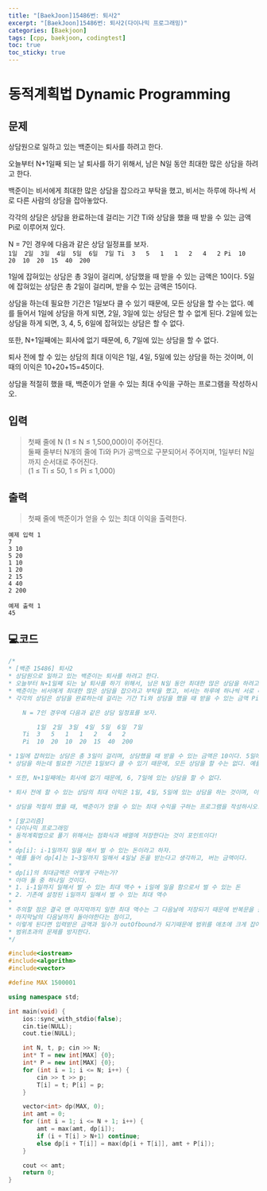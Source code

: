 ```yaml
---
title: "[BaekJoon]15486번: 퇴사2"
excerpt: "[BaekJoon]15486번: 퇴사2(다이나믹 프로그래밍)"
categories: [Baekjoon]
tags: [cpp, baekjoon, codingtest]
toc: true
toc_sticky: true
---
```


# 동적계획법 Dynamic Programming

## 문제

상담원으로 일하고 있는 백준이는 퇴사를 하려고 한다.  

오늘부터 N+1일째 되는 날 퇴사를 하기 위해서, 남은 N일 동안 최대한 많은 상담을 하려고 한다.  

백준이는 비서에게 최대한 많은 상담을 잡으라고 부탁을 했고, 비서는 하루에 하나씩 서로 다른 사람의 상담을 잡아놓았다.  

각각의 상담은 상담을 완료하는데 걸리는 기간 Ti와 상담을 했을 때 받을 수 있는 금액 Pi로 이루어져 있다.  

N = 7인 경우에 다음과 같은 상담 일정표를 보자.  
    ```
        1일	2일	3일	4일	5일	6일	7일
    Ti	3	5	1	1	2	4	2
    Pi	10	20	10	20	15	40	200
    ```

1일에 잡혀있는 상담은 총 3일이 걸리며, 상담했을 때 받을 수 있는 금액은 10이다. 5일에 잡혀있는 상담은 총 2일이 걸리며, 받을 수 있는 금액은 15이다.  

상담을 하는데 필요한 기간은 1일보다 클 수 있기 때문에, 모든 상담을 할 수는 없다. 예를 들어서 1일에 상담을 하게 되면, 2일, 3일에 있는 상담은 할 수 없게 된다. 2일에 있는 상담을 하게 되면, 3, 4, 5, 6일에 잡혀있는 상담은 할 수 없다.  

또한, N+1일째에는 회사에 없기 때문에, 6, 7일에 있는 상담을 할 수 없다.  

퇴사 전에 할 수 있는 상담의 최대 이익은 1일, 4일, 5일에 있는 상담을 하는 것이며, 이때의 이익은 10+20+15=45이다.  

상담을 적절히 했을 때, 백준이가 얻을 수 있는 최대 수익을 구하는 프로그램을 작성하시오.  

## 입력

> 첫째 줄에 N (1 ≤ N ≤ 1,500,000)이 주어진다.  
> 둘째 줄부터 N개의 줄에 Ti와 Pi가 공백으로 구분되어서 주어지며, 1일부터 N일까지 순서대로 주어진다.  
> (1 ≤ Ti ≤ 50, 1 ≤ Pi ≤ 1,000) 

## 출력

> 첫째 줄에 백준이가 얻을 수 있는 최대 이익을 출력한다.

    예제 입력 1 
    7
    3 10
    5 20
    1 10
    1 20
    2 15
    4 40
    2 200

    예제 출력 1  
    45

## 💻코드

```cpp
/*
* [백준 15486] 퇴사2
* 상담원으로 일하고 있는 백준이는 퇴사를 하려고 한다.
* 오늘부터 N+1일째 되는 날 퇴사를 하기 위해서, 남은 N일 동안 최대한 많은 상담을 하려고 한다.
* 백준이는 비서에게 최대한 많은 상담을 잡으라고 부탁을 했고, 비서는 하루에 하나씩 서로 다른 사람의 상담을 잡아놓았다.
* 각각의 상담은 상담을 완료하는데 걸리는 기간 Ti와 상담을 했을 때 받을 수 있는 금액 Pi로 이루어져 있다.

	N = 7인 경우에 다음과 같은 상담 일정표를 보자.

 		1일	2일	3일	4일	5일	6일	7일
	Ti	3	5	1	1	2	4	2
	Pi	10	20	10	20	15	40	200

* 1일에 잡혀있는 상담은 총 3일이 걸리며, 상담했을 때 받을 수 있는 금액은 10이다. 5일에 잡혀있는 상담은 총 2일이 걸리며, 받을 수 있는 금액은 15이다.
* 상담을 하는데 필요한 기간은 1일보다 클 수 있기 때문에, 모든 상담을 할 수는 없다. 예를 들어서 1일에 상담을 하게 되면, 2일, 3일에 있는 상담은 할 수 없게 된다. 2일에 있는 상담을 하게 되면, 3, 4, 5, 6일에 잡혀있는 상담은 할 수 없다.

* 또한, N+1일째에는 회사에 없기 때문에, 6, 7일에 있는 상담을 할 수 없다.

* 퇴사 전에 할 수 있는 상담의 최대 이익은 1일, 4일, 5일에 있는 상담을 하는 것이며, 이때의 이익은 10+20+15=45이다.

* 상담을 적절히 했을 때, 백준이가 얻을 수 있는 최대 수익을 구하는 프로그램을 작성하시오.

* [알고리즘]
* 다이나믹 프로그래밍
* 동적계획법으로 풀기 위해서는 점화식과 배열에 저장한다는 것이 포인트이다!
*
* dp[i]: i-1일까지 일을 해서 벌 수 있는 돈이라고 하자. 
* 예를 들어 dp[4]는 1~3일까지 일해서 4일날 돈을 받는다고 생각하고, 버는 금액이다. 
* 
* dp[i]의 최대금액은 어떻게 구하는가?
* 아마 둘 중 하나일 것이다.
* 1. i-1일까지 일해서 벌 수 있는 최대 액수 + i일에 일을 함으로서 벌 수 있는 돈
* 2. 기존에 설정된 i일까지 일해서 벌 수 있는 최대 액수
* 
* 주의할 점은 결국 맨 마지막까지 일한 최대 액수는 그 다음날에 저장되기 때문에 반복문을 돌때, 
* 마지막날의 다음날까지 돌아야한다는 점이고, 
* 이렇게 된다면 입력받은 금액과 일수가 outOfbound가 되기때문에 범위를 애초에 크게 잡아주고 0으로 초기화함으로써
* 범위초과의 문제를 방지한다.
*/

#include<iostream>
#include<algorithm>
#include<vector>	

#define MAX 1500001

using namespace std;

int main(void) {
	ios::sync_with_stdio(false);
	cin.tie(NULL);
	cout.tie(NULL);

	int N, t, p; cin >> N;
	int* T = new int[MAX] {0};
	int* P = new int[MAX] {0};
	for (int i = 1; i <= N; i++) {
		cin >> t >> p;
		T[i] = t; P[i] = p;
	}

	vector<int> dp(MAX, 0);
	int amt = 0;
	for (int i = 1; i <= N + 1; i++) {
		amt = max(amt, dp[i]);
		if (i + T[i] > N+1) continue;
		else dp[i + T[i]] = max(dp[i + T[i]], amt + P[i]);
	}

	cout << amt;
	return 0;
}
```